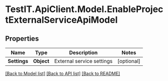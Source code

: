 # TestIT.ApiClient.Model.EnableProjectExternalServiceApiModel

## Properties

Name | Type | Description | Notes
------------ | ------------- | ------------- | -------------
**Settings** | **Object** | External service settings | [optional] 

[[Back to Model list]](../README.md#documentation-for-models) [[Back to API list]](../README.md#documentation-for-api-endpoints) [[Back to README]](../README.md)

